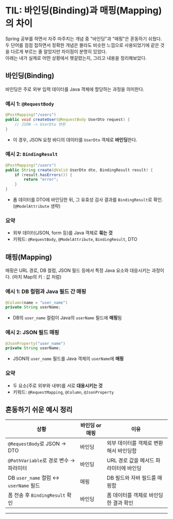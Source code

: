 # TIL: 바인딩(Binding)과 매핑(Mapping)의 차이

Spring 공부를 하면서 자주 마주치는 개념 중 "바인딩"과 "매핑"은 혼동하기 쉬웠다.  
두 단어를 점점 접하면서 정확한 개념은 몰라도 비슷한 느낌으로 사용되었기에 같은 것을 다르게 부르는 줄 알았지만 차이점이 분명히 있었다.  
아래는 내가 실제로 어떤 상황에서 헷갈렸는지, 그리고 내용을 정리해보았다.

## 바인딩(Binding)

바인딩은 주로 외부 입력 데이터를 Java 객체에 할당하는 과정을 의미한다.

### 예시 1: `@RequestBody`

```java
@PostMapping("/users")
public void createUser(@RequestBody UserDto request) {
    // JSON -> UserDto 변환
}
```
* 이 경우, JSON 요청 바디의 데이터를 `UserDto` 객체로 **바인딩**한다.  

### 예시 2: `BindingResult`

```java
@PostMapping("/users")
public String create(@Valid UserDto dto, BindingResult result) {
    if (result.hasErrors()) {
        return "error";
    }
}
```
* 폼 데이터를 DTO에 바인딩한 뒤, 그 유효성 검사 결과를 `BindingResult`로 확인.(`@ModelAttribute` 생략)

### 요약

* 외부 데이터(JSON, form 등)를 Java 객체로 **묶는 것**
* 키워드: `@RequestBody`, `@ModelAttribute`, `BindingResult`, DTO


## 매핑(Mapping)

매핑은 URL 경로, DB 컬럼, JSON 필드 등에서 특정 Java 요소와 대응시키는 과정이다. (마치 Map의 키 : 값 처럼)

### 예시 1: DB 컬럼과 Java 필드 간 매핑

```java
@Column(name = "user_name")
private String userName;
```

* DB의 `user_name` 컬럼이 Java의 `userName` 필드에 **매핑**됨

### 예시 2: JSON 필드 매핑

```java
@JsonProperty("user_name")
private String userName;
```
* JSON의 `user_name` 필드를 Java 객체의 `userName`에 **매핑**

### 요약

* 두 요소(주로 외부와 내부)를 서로 **대응시키는 것**
* 키워드: `@RequestMapping`, `@Column`, `@JsonProperty`


## 혼동하기 쉬운 예시 정리

| 상황                                | 바인딩 or 매핑 | 이유                     |
| --------------------------------- | --------- | ---------------------- |
| `@RequestBody`로 JSON → DTO        | 바인딩       | 외부 데이터를 객체로 변환해서 바인딩함  |
| `@PathVariable`로 경로 변수 → 파라미터     | 바인딩        | URL 경로 값을 메서드 파라미터에 바인딩 |
| DB `user_name` 컬럼 ↔ `userName` 필드 | 매핑        | DB 필드와 자바 필드를 매핑함      |
| 폼 전송 후 `BindingResult` 확인         | 바인딩       | 폼 데이터를 객체로 바인딩한 결과 확인  |

---